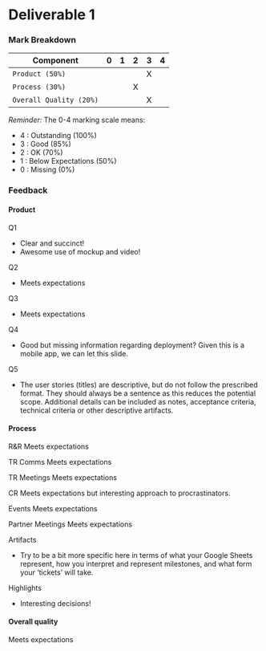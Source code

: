 # Deliverable 1

### Mark Breakdown

| Component   | 0    |  1   |  2   |  3   |  4   |
| ----------- | ---- | ---- | ---- | ---- | ---- |
| `Product (50%)` |  |   |   | X |   |
| `Process (30%)` |   |   |  X | |   |
| `Overall Quality (20%)` |   |   | |  X |   |


_Reminder:_ The 0-4 marking scale means:

 * 4 : Outstanding (100%)
 * 3 : Good (85%)
 * 2 : OK (70%)
 * 1 : Below Expectations (50%)
 * 0 : Missing (0%)

### Feedback

#### Product 

Q1
- Clear and succinct!
- Awesome use of mockup and video!

Q2
- Meets expectations

Q3
- Meets expectations

Q4
- Good but missing information regarding deployment? Given this is a mobile app, we can let this slide.

Q5
- The user stories (titles) are descriptive, but do not follow the prescribed format. They should always be a sentence as this reduces the potential scope. Additional details can be included as notes, acceptance criteria, technical criteria or other descriptive artifacts. 

#### Process
R&R
Meets expectations

TR Comms
Meets expectations

TR Meetings
Meets expectations

CR
Meets expectations but interesting approach to procrastinators. 

Events
Meets expectations

Partner Meetings
Meets expectations

Artifacts
- Try to be a bit more specific here in terms of what your Google Sheets represent, how you interpret and represent milestones, and what form your ‘tickets’ will take.

Highlights
- Interesting decisions!

#### Overall quality
Meets expectations
